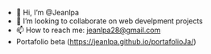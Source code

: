 - 👋 Hi, I’m @Jeanlpa
- 💞️ I’m looking to collaborate on web develpment projects
- 📫 How to reach me: jeanlpa28@gmail.com
- Portafolio beta (https://jeanlpa.github.io/portafolioJa/)
<!---
Jeanlpa/Jeanlpa is a ✨ special ✨ repository because its `README.md` (this file) appears on your GitHub profile.
You can click the Preview link to take a look at your changes.
--->
